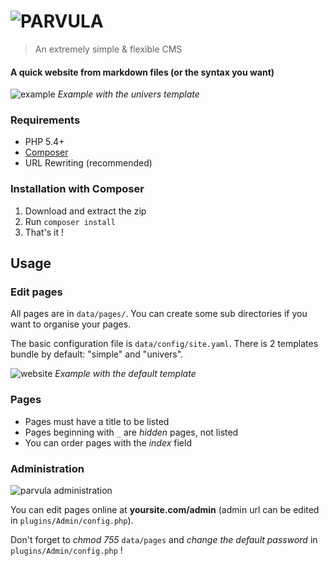 # ![PARVULA](http://i.imgur.com/o8RirUr.png)

> An extremely simple & flexible CMS

#### A quick website from markdown files (or the syntax you want)

![example](http://i.imgur.com/yC4upE7.png)
*Example with the univers template*

### Requirements

* PHP 5.4+
* [Composer](http://getcomposer.org/)
* URL Rewriting (recommended)

### Installation with Composer

1. Download and extract the zip
2. Run `composer install`
3. That's it !

## Usage

### Edit pages

All pages are in `data/pages/`. You can create some sub directories if you want to organise your pages.

The basic configuration file is `data/config/site.yaml`. There is 2 templates bundle by default: "simple" and "univers".

![website](http://i.imgur.com/LgG54UW.png)
*Example with the default template*

### Pages

* Pages must have a title to be listed
* Pages beginning with `_` are *hidden* pages, not listed
* You can order pages with the *index* field

### Administration

![parvula administration](http://i.imgur.com/WtDfVXu.png)

You can edit pages online at **yoursite.com/admin** (admin url can be edited in `plugins/Admin/config.php`).

Don't forget to *chmod 755* `data/pages` and *change the default password* in `plugins/Admin/config.php` !
